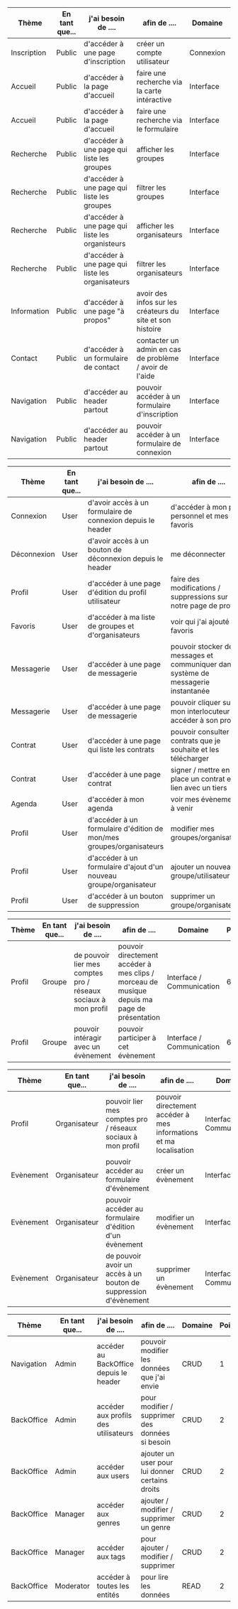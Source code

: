 | Thème       | En tant que... | j'ai besoin de ....                              | afin de ....                                              | Domaine   | Points | Sprint |
| ----------- | -------------- | ------------------------------------------------ | --------------------------------------------------------- | --------- | ------ | ------ |
| Inscription | Public         | d'accéder à une page d'inscription               | créer un compte utilisateur                               | Connexion | 5      | 2      |
| Accueil     | Public         | d'accéder à la page d'accueil                    | faire une recherche via la carte intéractive              | Interface | 8      | 2      |
| Accueil     | Public         | d'accéder à la page d'accueil                    | faire une recherche via le formulaire                     | Interface | 6      | 1      |
| Recherche   | Public         | d'accéder à une page qui liste les groupes       | afficher les groupes                                      | Interface | 3      | 1      |
| Recherche   | Public         | d'accéder à une page qui liste les groupes       | filtrer les groupes                                       | Interface | 7      | 1      |
| Recherche   | Public         | d'accéder à une page qui liste les organisteurs  | afficher les organisateurs                                | Interface | 3      | 1      |
| Recherche   | Public         | d'accéder à une page qui liste les organisateurs | filtrer les organisateurs                                 | Interface | 7      | 1      |
| Information | Public         | d'accéder à une page "à propos"                  | avoir des infos sur les créateurs du site et son histoire | Interface | 1      | 1      |
| Contact     | Public         | d'accéder à un formulaire de contact             | contacter un admin en cas de problème / avoir de l'aide   | Interface | 4      | 1      |
| Navigation  | Public         | d'accéder au header partout                      | pouvoir accéder à un formulaire d'inscription             | Interface | 5      | 1      |
| Navigation  | Public         | d'accéder au header partout                      | pouvoir accéder à un formulaire de connexion              | Interface | 5      | 1      |

| Thème       | En tant que... | j'ai besoin de ....                                                  | afin de ....                                                                          | Domaine       | Points | Sprint |
| ----------- | -------------- | -------------------------------------------------------------------- | ------------------------------------------------------------------------------------- | ------------- | ------ | ------ |
| Connexion   | User           | d'avoir accès à un formulaire de connexion depuis le header          | d'accéder à mon profil personnel et mes favoris                                       | Connexion     | 5      | 2      |
| Déconnexion | User           | d'avoir accès à un bouton de déconnexion depuis le header            | me déconnecter                                                                        | Déconnexion   | 2      | 2      |
| Profil      | User           | d'accéder à une page d'édition du profil utilisateur                 | faire des modifications / suppressions sur notre page de profil                       | Interface     | 7      | 1      |
| Favoris     | User           | d'accéder à ma liste de groupes et d'organisateurs                   | voir qui j'ai ajouté en favoris                                                       | Interface     | 4      | 2      |
| Messagerie  | User           | d'accéder à une page de messagerie                                   | pouvoir stocker des messages et communiquer dans un système de messagerie instantanée | Interface     | 9      | 2      |
| Messagerie  | User           | d'accéder à une page de messagerie                                   | pouvoir cliquer sur mon interlocuteur et accéder à son profil                         | Interface     | 2      | 2      |
| Contrat     | User           | d'accéder à une page qui liste les contrats                          | pouvoir consulter les contrats que je souhaite et les télécharger                     | Interface     | 5      | 2      |
| Contrat     | User           | d'accéder à une page contrat                                         | signer / mettre en place un contrat en lien avec un tiers                             | Interface     | 10     | 2      |
| Agenda      | User           | d'accéder à mon agenda                                               | voir mes évènements à venir                                                           | Accessibilité | 2      | 1      |
| Profil      | User           | d'accéder à un formulaire d'édition de mon/mes groupes/organisateurs | modifier mes groupes/organisateurs                                                    | Accessibilité | 2      | 1      |
| Profil      | User           | d'accéder à un formulaire d'ajout d'un nouveau groupe/organisateur   | ajouter un nouveau groupe/utilisateur                                                 | Accessibilité | 2      | 1      |
| Profil      | User           | d'accéder à un bouton de suppression                                 | supprimer un groupe/organisateur                                                      | Accessibilité | 2      | 1      |


| Thème  | En tant que... | j'ai besoin de ....                                            | afin de ....                                                                                | Domaine                   | Points | Sprint |
| ------ | -------------- | -------------------------------------------------------------- | ------------------------------------------------------------------------------------------- | ------------------------- | ------ | ------ |
| Profil | Groupe         | de pouvoir lier mes comptes pro / réseaux sociaux à mon profil | pouvoir directement accéder à mes clips / morceau de musique depuis ma page de présentation | Interface / Communication | 6      | 1      |
| Profil | Groupe         | pouvoir intéragir avec un évènement                            | pouvoir participer à cet évènement                                                          | Interface / Communication | 6      | 1      |


| Thème     | En tant que... | j'ai besoin de ....                                              | afin de ....                                                      | Domaine                   | Points | Sprint |
| --------- | -------------- | ---------------------------------------------------------------- | ----------------------------------------------------------------- | ------------------------- | ------ | ------ |
| Profil    | Organisateur   | pouvoir lier mes comptes pro / réseaux sociaux à mon profil      | pouvoir directement accéder à mes informations et ma localisation | Interface / Communication | 6      | 1      |
| Evènement | Organisateur   | pouvoir accéder au formulaire d'évènement                        | créer un évènement                                                | Interface                 | 6      | 1      |
| Evènement | Organisateur   | pouvoir accéder au formulaire d'édition d'un évènement           | modifier un évènement                                             | Interface                 | 6      | 1      |
| Evènement | Organisateur   | de pouvoir avoir un accès à un bouton de suppression d'évènement | supprimer un évènement                                            | Interface / Communication | 6      | 1      |


| Thème      | En tant que... | j'ai besoin de ....                    | afin de ....                                    | Domaine | Points | Sprint |
| ---------- | -------------- | -------------------------------------- | ----------------------------------------------- | ------- | ------ | ------ |
| Navigation | Admin          | accéder au BackOffice depuis le header | pouvoir modifier les données que j'ai envie     | CRUD    | 1      | 1      |
| BackOffice | Admin          | accéder aux profils des utilisateurs   | pour modifier / supprimer des données si besoin | CRUD    | 2      | 1      |
| BackOffice | Admin          | accéder aux users                      | ajouter un user pour lui donner certains droits | CRUD    | 2      | 1      |
| BackOffice | Manager        | accéder aux genres                     | ajouter / modifier / supprimer un genre         | CRUD    | 2      | 1      |
| BackOffice | Manager        | accéder aux tags                       | pour ajouter / modifier / supprimer             | CRUD    | 2      | 1      |
| BackOffice | Moderator      | accéder à toutes les entités           | pour lire les données                           | READ    | 2      | 1      |
